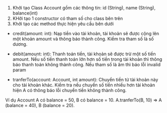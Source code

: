 1. Khởi tạo Class Account gồm các thông tin: id (String), name (String), balance(int)
2. KHởi tạo 1 constructor có tham số cho class bên trên
3. Khởi tạo các method thực hiện yêu cầu bên dưới
- credit(amount: int): Nạp tiền vào tài khoản, tài khoản sẽ được cộng lên một khoản amount và thông báo thành công. Kiểm tra tham số là số dương.

- debit(amount: int): Thanh toán tiền, tài khoản sẽ được trừ một số tiền amount. Nếu số tiền thanh toán lớn hơn số tiền trong tài khoản thì thông báo thanh toán không thành công. Nếu tham số là âm thì báo lỗi invalid param

- tranferTo(account: Account, int amount): Chuyển tiền từ tài khoản này cho tài khoản khác. Kiểm tra nếu chuyển số tiền nhiều hơn tài khoản hiện A có thông báo lỗi chuyển tiền không thành công.

Ví dụ Account A có balance = 50, B có balance = 10. A.tranferTo(B, 10) => A (balance = 40), B (balance = 20).